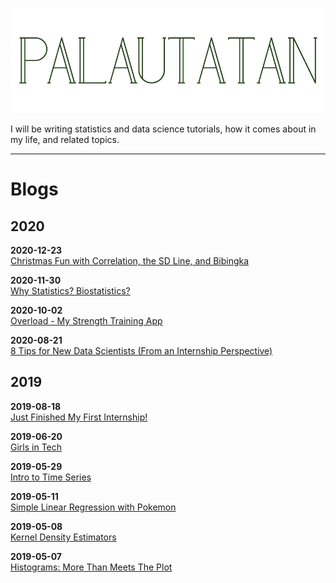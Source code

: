 <a href="/"><img src="images/banners/site-banner/site-banner.002.jpeg"></a>

I will be writing statistics and data science tutorials, how it comes about in my life, and related topics.

___

# Blogs

## 2020

**2020-12-23**  
<a href='blogs/christmas/christmas.nb.html'>Christmas Fun with Correlation, the SD Line, and Bibingka</a>

**2020-11-30**  
<a href='blogs/biostatistics/why-biostatistics.nb.html'>Why Statistics? Biostatistics?</a>

**2020-10-02**  
<a href='blogs/progressive-overload/overload-app.nb.html'>Overload - My Strength Training App</a>

**2020-08-21**  
<a href='blogs/gap-internship/what-i-learned.nb.html'>8 Tips for New Data Scientists (From an Internship Perspective)</a>

## 2019
**2019-08-18**  
<a href='blogs/gap-internship/internship-1.nb.html'>Just Finished My First Internship!</a>

**2019-06-20**  
<a href="blogs/girls-in-tech/girls-in-tech.nb.html">Girls in Tech</a>  

**2019-05-29**  
<a href="blogs/time-series-1/time-series-2.nb.html">Intro to Time Series</a>  

**2019-05-11**  
<a href="blogs/regression-1/regression-1.nb.html">Simple Linear Regression with Pokemon</a>  

**2019-05-08**  
<a href="blogs/kde-1/kde-1.nb.html">Kernel Density Estimators</a>  

**2019-05-07**  
<a href="blogs/histograms-1/histograms-1.nb.html">Histograms: More Than Meets The Plot</a>  
